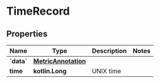 
# TimeRecord

## Properties
| Name | Type | Description | Notes |
| ------------ | ------------- | ------------- | ------------- |
| **&#x60;data&#x60;** | [**MetricAnnotation**](MetricAnnotation.md) |  |  |
| **time** | **kotlin.Long** | UNIX time |  |



